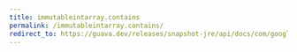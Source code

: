 ```yaml
---
title: immutableintarray.contains
permalink: /immutableintarray.contains/
redirect_to: https://guava.dev/releases/snapshot-jre/api/docs/com/google/common/primitives/ImmutableIntArray.html#contains-int-
---
```

